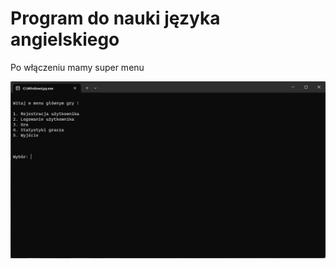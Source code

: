 # Program do nauki języka angielskiego

Po włączeniu mamy super menu

<img src = zdjecie1.jpg width = 600>
